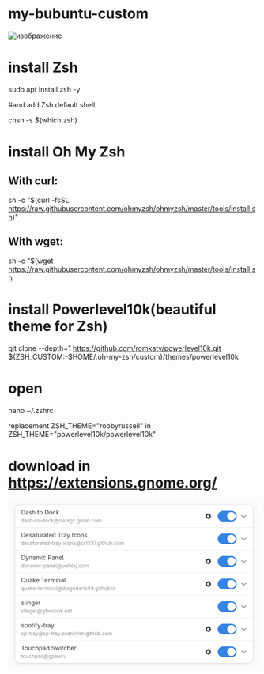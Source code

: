 # my-bubuntu-custom

![изображение](https://github.com/user-attachments/assets/0dda273e-1996-42a2-92c2-5ff4a56cb461)

# install Zsh

sudo apt install zsh -y

#and add Zsh default shell

chsh -s $(which zsh)

# install Oh My Zsh

## With curl:

sh -c "$(curl -fsSL https://raw.githubusercontent.com/ohmyzsh/ohmyzsh/master/tools/install.sh)"

## With wget:

sh -c "$(wget https://raw.githubusercontent.com/ohmyzsh/ohmyzsh/master/tools/install.sh

# install Powerlevel10k(beautiful theme for Zsh)

git clone --depth=1 https://github.com/romkatv/powerlevel10k.git ${ZSH_CUSTOM:-$HOME/.oh-my-zsh/custom}/themes/powerlevel10k

# open

nano ~/.zshrc

replacement ZSH_THEME="robbyrussell" in ZSH_THEME="powerlevel10k/powerlevel10k"

# download in https://extensions.gnome.org/
![изображение](https://github.com/kiomich/my-bubuntu-custom/blob/main/%D0%A1%D0%BD%D0%B8%D0%BC%D0%BE%D0%BA%20%D1%8D%D0%BA%D1%80%D0%B0%D0%BD%D0%B0%20%D0%BE%D1%82%202025-05-28%2023-00-54.png)
